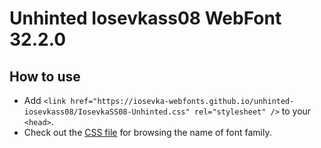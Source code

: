 # Unhinted Iosevkass08 WebFont 32.2.0

## How to use

- Add `<link href="https://iosevka-webfonts.github.io/unhinted-iosevkass08/IosevkaSS08-Unhinted.css" rel="stylesheet" />` to your `<head>`.
- Check out the [CSS file](./IosevkaSS08-Unhinted.css) for browsing the name of font family.
